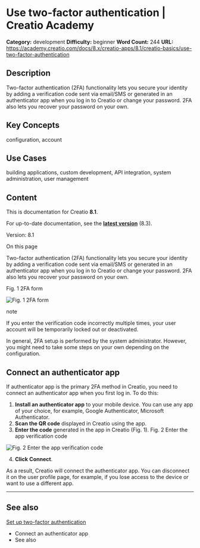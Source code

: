 # Use two-factor authentication | Creatio Academy

**Category:** development **Difficulty:** beginner **Word Count:** 244 **URL:**
https://academy.creatio.com/docs/8.x/creatio-apps/8.1/creatio-basics/use-two-factor-authentication

## Description

Two-factor authentication (2FA) functionality lets you secure your identity by
adding a verification code sent via email/SMS or generated in an authenticator
app when you log in to Creatio or change your password. 2FA also lets you
recover your password on your own.

## Key Concepts

configuration, account

## Use Cases

building applications, custom development, API integration, system
administration, user management

## Content

This is documentation for Creatio **8.1**.

For up-to-date documentation, see the
**[latest version](/docs/8.x/creatio-apps/creatio-basics/use-two-factor-authentication)**
(8.3).

Version: 8.1

On this page

Two-factor authentication (2FA) functionality lets you secure your identity by
adding a verification code sent via email/SMS or generated in an authenticator
app when you log in to Creatio or change your password. 2FA also lets you
recover your password on your own.

Fig. 1 2FA form

![Fig. 1 2FA form](https://d3a7ykdi65m4cy.cloudfront.net/ac-en/s3fs-public/images/Setup_and_Administration/use_two-factor_authentication/scr_2fa_form.png)

note

If you enter the verification code incorrectly multiple times, your user account
will be temporarily locked out or deactivated.

In general, 2FA setup is performed by the system administrator. However, you
might need to take some steps on your own depending on the configuration.

## Connect an authenticator app​

If authenticator app is the primary 2FA method in Creatio, you need to connect
an authenticator app when you first log in. To do this:

1. **Install an authenticator app** to your mobile device. You can use any app
   of your choice, for example, Google Authenticator, Microsoft Authenticator.
2. **Scan the QR code** displayed in Creatio using the app.
3. **Enter the code** generated in the app in Creatio (Fig. 1). Fig. 2 Enter the
   app verification code

![Fig. 2 Enter the app verification code](https://d3a7ykdi65m4cy.cloudfront.net/ac-en/s3fs-public/images/Setup_and_Administration/use_two-factor_authentication/scr_connect_authenticator_app.png)

4. **Click** **Connect**.

As a result, Creatio will connect the authenticator app. You can disconnect it
on the user profile page, for example, if you lose access to the device or want
to use a different app.

---

## See also​

[Set up two-factor authentication](https://academy.creatio.com/documents?id=2538)

- Connect an authenticator app
- See also
